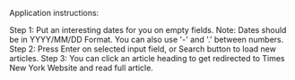 Application instructions:

Step 1: Put an interesting dates for you on empty fields.
Note: Dates should be in YYYY/MM/DD Format. You can also use '-' and '.' between numbers.
Step 2: Press Enter on selected input field, or Search button to load new articles.
Step 3: You can click an article heading to get redirected to Times New York Website and read full article.